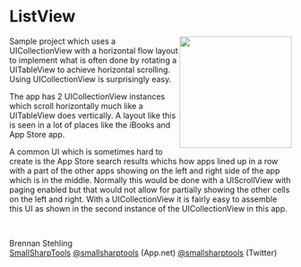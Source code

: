 ListView
==========

<div style="float: right"><img src="https://raw.github.com/brennanMKE/Interfaces/master/ListView/ListView.png" style="width: 200px;" /></div>

Sample project which uses a UICollectionView with a horizontal flow layout to implement what is often done by rotating a UITableView to achieve horizontal scrolling. Using UICollectionView is surprisingly easy.

The app has 2 UICollectionView instances which scroll horizontally much like a UITableView does vertically. A layout like this is seen in a lot of places like the iBooks and App Store app. 

A common UI which is sometimes hard to create is the App Store search results whichs how apps lined up in a row with a part of the other apps showing on the left and right side of the app which is in the middle. Normally this would be done with a UIScrollView with paging enabled but that would not allow for partially showing the other cells on the left and right. With a UICollectionView it is fairly easy to assemble this UI as shown in the second instance of the UICollectionView in this app.

<br clear="both" />

Brennan Stehling  
[SmallSharpTools](http://www.smallsharptools.com/)
[@smallsharptools](https://alpha.app.net/smallsharptools) (App.net)
[@smallsharptools](https://twitter.com/smallsharptools) (Twitter)

